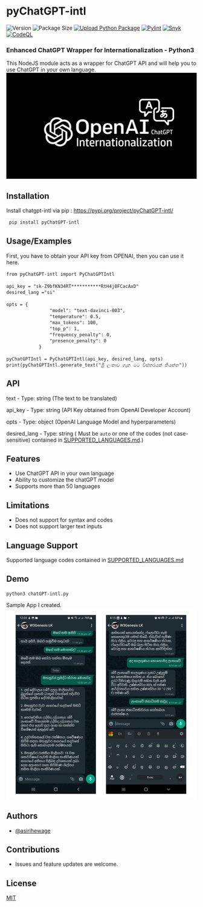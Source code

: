 # pyChatGPT-intl
![Version](https://img.shields.io/github/package-json/v/asirihewage/pyChatGPT-intl)
![Package Size](https://img.shields.io/github/languages/code-size/asirihewage/pyChatGPT-intl)
[![Upload Python Package](https://github.com/asirihewage/pyChatGPT-intl/actions/workflows/python-publish.yml/badge.svg)](https://github.com/asirihewage/pyChatGPT-intl/actions/workflows/python-publish.yml)
[![Pylint](https://github.com/asirihewage/pyChatGPT-intl/actions/workflows/pylint.yml/badge.svg)](https://github.com/asirihewage/pyChatGPT-intl/actions/workflows/pylint.yml)
[![Snyk](https://snyk-widget.herokuapp.com/badge/pip/pyChatGPT-intl/badge.svg)](https://github.com/asirihewage/pyChatGPT-intl/actions/workflows/codeql.yml)
[![CodeQL](https://github.com/asirihewage/pyChatGPT-intl/actions/workflows/codeql.yml/badge.svg)](https://github.com/asirihewage/pyChatGPT-intl/actions/workflows/codeql.yml)
### Enhanced ChatGPT Wrapper for Internationalization - Python3
This NodeJS module acts as a wrapper for ChatGPT API and will help you to use ChatGPT in your own language.
![Logo](res/logo.jpg)

## Installation

Install chatgpt-intl via pip : https://pypi.org/project/pyChatGPT-intl/

```bash
 pip install pyChatGPT-intl
```

## Usage/Examples
First, you have to obtain your API key from OPENAI, then you can use it here.
```python3
from pyChatGPT-intl import PyChatGPTIntl

api_key = "sk-Z9bfKN34RT***********RtH4j0FCacAxD"
desired_lang ="si"

opts = {
                "model": "text-davinci-003",
                "temperature": 0.5,
                "max_tokens": 100,
                "top_p": 1,
                "frequency_penalty": 0,
                "presence_penalty": 0
            }

pyChatGPTIntl = PyChatGPTIntl(api_key, desired_lang, opts)
print(pyChatGPTIntl.generate_text("ශ්‍රී ලංකාව ගැන මට විස්තරයක් කියන්න"))

```

## API
text - Type: string (The text to be translated)

api_key - Type: string (API Key obtained from OpenAI Developer Account)

opts - Type: object (OpenAI Language Model and hyperparameters)

desired_lang - Type: string ( Must be `auto` or one of the codes (not case-sensitive) contained in [SUPPORTED_LANGUAGES.md](https://github.com/asirihewage/pyChatGPT-intl/blob/main/SUPPORTED_LANGUAGES.md).)

## Features

- Use ChatGPT API in your own language
- Ability to customize the chatGPT model
- Supports more than 50 languages

## Limitations

- Does not support for syntax and codes
- Does not support larger text inputs

## Language Support
Supported language codes contained in [SUPPORTED_LANGUAGES.md](https://github.com/asirihewage/pyChatGPT-intl/blob/main/SUPPORTED_LANGUAGES.md)

## Demo
```shell
python3 chatGPT-intl.py
```
Sample App I created.
![Demo](res/demo.jpg)

## Authors

- [@asirihewage](https://github.com/asirihewage)

## Contributions

- Issues and feature updates are welcome.


## License

[MIT](https://choosealicense.com/licenses/mit/)
